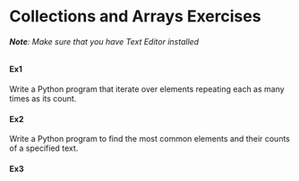 # Collections and Arrays Exercises

###### **Note**: Make sure that you have Text Editor installed

###

#### Ex1

Write a Python program that iterate over elements repeating each as many times as its count.

#### Ex2

Write a Python program to find the most common elements and their counts of a specified text.

#### Ex3



<!--
1. Write a program that receives two strings from the user: one for name and the other for password. If the login information (name and password) matches one of the users of the table below, type "Welcome Master", otherwise "INTRUDER ALERT" should be printed. The proper login details are:

```bash
Name: apple, password: red
Name: lettuce, Password: green
Name: lemon, Password: yellow
Name: orange, Password: orange
```

2. Write a Python program that receives a list of 20 scores through the command line. The program must calculate the average grades and print all grades above the average. For example:
```py
python3 script.py 99 90 15 28 38 44 50 81 79 60 99 90 15 28 38 44 50 81 79 60
```
**printout**:
```bash
99 90 81 79 60 99 90 81 79 60
```
> *_Hint_*: The sys.argv special list represents all the parameters passed to Python through the command line. Try to find it and figure out how to use it to solve the exercise.

3. Given a file named hosts containing rows of hostname = ipaddress form. For example, the contents of such a file might look like this:
```bash
work = 10.0.0.2
router = 10.0.0.1
mycar = 10.0.0.5
home = 194.90.2.1
```
Write a program that receives from the user a list of computers names as command line parameters and prints all the computers IP addresses in the list. If one of the names does not appear in the file, an appropriate error message should be displayed.

4. Write a program that identifies anagrams in a word list: two words are an anagram if they have the same letters in a different order. The program will take a path to a file containing a list of words and print all words that are one anagrams of each other in the same line.

For example, if the file contains the lines:
```bash
add
dad
help
more
Rome
```
**Printout**:
```bash
add dad
help
more rome
```
> (The order of lines in the output is not important, as is the order of words in each line).

-->